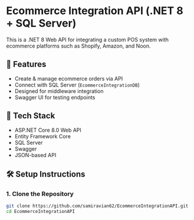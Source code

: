 # Ecommerce Integration API (.NET 8 + SQL Server)

This is a .NET 8 Web API for integrating a custom POS system with ecommerce platforms such as Shopify, Amazon, and Noon.

## 🚀 Features

- Create & manage ecommerce orders via API
- Connect with SQL Server (`EcommerceIntegrationDB`)
- Designed for middleware integration
- Swagger UI for testing endpoints

## 🔧 Tech Stack

- ASP.NET Core 8.0 Web API
- Entity Framework Core
- SQL Server
- Swagger
- JSON-based API

## 🛠 Setup Instructions

### 1. Clone the Repository

```bash
git clone https://github.com/samiravian62/EcommerceIntegrationAPI.git
cd EcommerceIntegrationAPI

